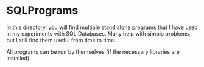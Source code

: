 # SQLPrograms
In this directory. you will find multiple stand alone programs that
I have used in my experiments with SQL Databases. Many help with simple problems, but I still find them useful from time to time.

All programs can be run by themselves (if the necessary libraries are installed)
